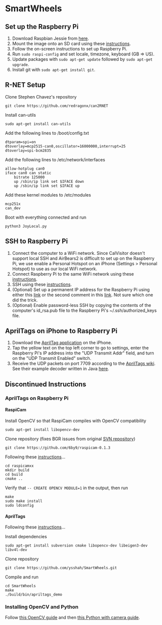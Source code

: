 # SmartWheels

## Set up the Raspberry Pi

1. Download Raspbian Jessie from [here](https://www.raspberrypi.org/downloads/raspbian/).
2. Mount the image onto an SD card using these [instructions](https://www.raspberrypi.org/documentation/installation/installing-images/).
3. Follow the on-screen instructions to set up Raspberry Pi.
4. Run `sudo raspi-config` and set locale, timezone, keyboard (GB => US).
5. Update packages with `sudo apt-get update` followed by `sudo apt-get upgrade`.
6. Install git with `sudo apt-get install git`.

## R-NET Setup

Clone Stephen Chavez's repository
```
git clone https://github.com/redragonx/can2RNET
```

Install can-utils
```
sudo apt-get install can-utils
```

Add the following lines to /boot/config.txt
```
dtparam=spi=on
dtoverlay=mcp2515-can0,oscillator=16000000,interrupt=25
dtoverlay=spi-bcm2835
```

Add the following lines to /etc/network/interfaces
```
allow-hotplug can0
iface can0 can static
    bitrate 125000
    up /sbin/ip link set $IFACE down
    up /sbin/ip link set $IFACE up
```

Add these kernel modules to /etc/modules
```
mcp251x
can_dev
```

Boot with everything connected and run
```
python3 JoyLocal.py
```

## SSH to Raspberry Pi

1. Connect the computer to a WiFi network. Since CalVisitor doesn't support local SSH and AirBears2 is difficult to set up on the Raspberry Pi, we use enable a Personal Hotspot on an iPhone (Settings > Personal Hotspot) to use as our local WiFi network.
2. Connect Raspberry Pi to the same WiFi network using these [instructions](https://www.raspberrypi.org/documentation/configuration/wireless/wireless-cli.md).
3. SSH using these [instructions](https://www.raspberrypi.org/documentation/remote-access/ssh/unix.md).
4. (Optional) Set up a permanent IP address for the Raspberry Pi using either this [link](https://www.modmypi.com/blog/how-to-give-your-raspberry-pi-a-static-ip-address-update) or the second comment in this [link](https://www.modmypi.com/blog/tutorial-how-to-give-your-raspberry-pi-a-static-ip-address). Not sure which one did the trick.
5. (Optional) Enable password-less SSH by copying the contents of the computer's id_rsa.pub file to the Raspberry Pi's ~/.ssh/authorized_keys file.

## AprilTags on iPhone to Raspberry Pi

1. Download the [AprilTag application](https://itunes.apple.com/us/app/apriltag/id736108128) on the iPhone.
2. Tap the yellow text on the top left corner to go to settings, enter the Raspberry Pi's IP address into the "UDP Transmit Addr" field, and turn on the "UDP Transmit Enabled" switch.
3. Receive the UDP packets on port 7709 according to the [AprilTags wiki](https://april.eecs.umich.edu/wiki/AprilTags). See their example decoder written in Java [here](https://april.eecs.umich.edu/apriltag/AprilTagReceive.java).

## Discontinued Instructions

### AprilTags on Raspberry Pi

#### RaspiCam

Install OpenCV so that RaspiCam compiles with OpenCV compatibility
```
sudo apt-get install libopencv-dev
```

Clone repository (fixes BGR issues from original [SVN repository](https://sourceforge.net/projects/raspicam/files/))
```
git clone https://github.com/6by9/raspicam-0.1.3
```

Following these [instructions](https://www.uco.es/investiga/grupos/ava/node/40)...
```
cd raspicamxx
mkdir build
cd build
cmake ..
```

Verify that `-- CREATE OPENCV MODULE=1` in the output, then run
```
make
sudo make install
sudo ldconfig
```

#### AprilTags

Following these [instructions](http://people.csail.mit.edu/kaess/apriltags/)...

Install dependencies
```
sudo apt-get install subversion cmake libopencv-dev libeigen3-dev libv4l-dev
```

Clone repository
```
git clone https://github.com/ysshah/SmartWheels.git
```

Compile and run
```
cd SmartWheels
make
./build/bin/apriltags_demo
```

### Installing OpenCV and Python

Follow [this OpenCV guide](http://www.pyimagesearch.com/2016/04/18/install-guide-raspberry-pi-3-raspbian-jessie-opencv-3/) and then [this Python with camera guide](http://www.pyimagesearch.com/2015/03/30/accessing-the-raspberry-pi-camera-with-opencv-and-python/).
